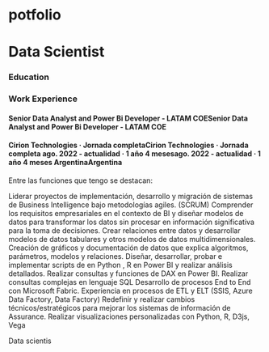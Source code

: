 # potfolio

# Data Scientist

### Education 

### Work Experience


#### Senior Data Analyst and Power Bi Developer - LATAM COESenior Data Analyst and Power Bi Developer - LATAM COE
#### Cirion Technologies · Jornada completaCirion Technologies · Jornada completa ago. 2022 - actualidad · 1 año 4 mesesago. 2022 - actualidad · 1 año 4 meses ArgentinaArgentina

Entre las funciones que tengo se destacan:

Liderar proyectos de implementación, desarrollo y migración de sistemas de Business Intelligence bajo metodologías agiles. (SCRUM)
Comprender los requisitos empresariales en el contexto de BI y diseñar modelos de datos para transformar los datos sin procesar en información significativa para la toma de decisiones.
Crear relaciones entre datos y desarrollar modelos de datos tabulares y otros modelos de datos multidimensionales.
Creación de gráficos y documentación de datos que explica algoritmos, parámetros, modelos y relaciones.
Diseñar, desarrollar, probar e implementar scripts de en Python , R en Power BI y realizar análisis detallados.
Realizar consultas y funciones de DAX en Power BI.
Realizar consultas complejas en lenguaje SQL
Desarrollo de procesos End to End con Microsoft Fabric.
Experiencia en procesos de ETL y ELT (SSIS, Azure Data Factory, Data Factory)
Redefinir y realizar cambios técnicos/estratégicos para mejorar los sistemas de información de Assurance.
Realizar visualizaciones personalizadas con Python, R, D3js, Vega

Data scientis

